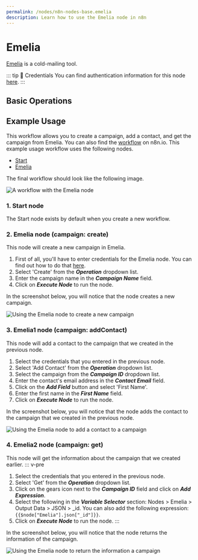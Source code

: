 ```yaml
---
permalink: /nodes/n8n-nodes-base.emelia
description: Learn how to use the Emelia node in n8n
---
```


# Emelia

[Emelia](https://emelia.io) is a cold-mailing tool.

::: tip 🔑 Credentials
You can find authentication information for this node [here](../../../credentials/Emelia/README.md).
:::

## Basic Operations

<Resource node="n8n-nodes-base.emelia" />

## Example Usage

This workflow allows you to create a campaign, add a contact, and get the campaign from Emelia. You can also find the [workflow](https://n8n.io/workflows/961) on n8n.io. This example usage workflow uses the following nodes.
- [Start](../../core-nodes/Start/README.md)
- [Emelia]()

The final workflow should look like the following image.

![A workflow with the Emelia node](REDACTED)

### 1. Start node

The Start node exists by default when you create a new workflow.

### 2. Emelia node (campaign: create)

This node will create a new campaign in Emelia.

1. First of all, you'll have to enter credentials for the Emelia node. You can find out how to do that [here](../../../credentials/Emelia/README.md).
2. Select 'Create' from the ***Operation*** dropdown list.
3. Enter the campaign name in the ***Campaign Name*** field.
4. Click on ***Execute Node*** to run the node.

In the screenshot below, you will notice that the node creates a new campaign.

![Using the Emelia node to create a new campaign](REDACTED)

### 3. Emelia1 node (campaign: addContact)

This node will add a contact to the campaign that we created in the previous node.

1. Select the credentials that you entered in the previous node.
2. Select 'Add Contact' from the ***Operation*** dropdown list.
3. Select the campaign from the ***Campaign ID*** dropdown list.
4. Enter the contact's email address in the ***Contact Email*** field.
5. Click on the ***Add Field*** button and select 'First Name'.
6. Enter the first name in the ***First Name*** field.
7. Click on ***Execute Node*** to run the node.

In the screenshot below, you will notice that the node adds the contact to the campaign that we created in the previous node.

![Using the Emelia node to add a contact to a campaign](REDACTED)

### 4. Emelia2 node (campaign: get)

This node will get the information about the campaign that we created earlier.
::: v-pre
1. Select the credentials that you entered in the previous node.
2. Select 'Get' from the ***Operation*** dropdown list.
3. Click on the gears icon next to the ***Campaign ID*** field and click on ***Add Expression***.
5. Select the following in the ***Variable Selector*** section: Nodes > Emelia > Output Data > JSON > _id. You can also add the following expression: `{{$node["Emelia"].json["_id"]}}`.
6. Click on ***Execute Node*** to run the node.
:::

In the screenshot below, you will notice that the node returns the information of the campaign.

![Using the Emelia node to return the information a campaign](REDACTED)
